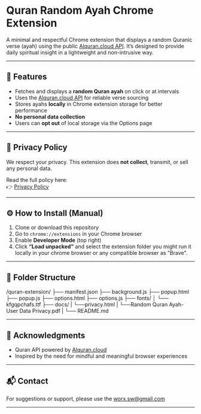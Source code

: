 # Quran Random Ayah Chrome Extension

A minimal and respectful Chrome extension that displays a random Quranic verse (ayah) using the public [Alquran.cloud API](https://alquran.cloud/api). It’s designed to provide daily spiritual insight in a lightweight and non-intrusive way.

---

## 🕌 Features

- Fetches and displays a **random Quran ayah** on click or at intervals
- Uses the [Alquran.cloud API](https://alquran.cloud/api) for reliable verse sourcing
- Stores ayahs **locally** in Chrome extension storage for better performance
- **No personal data collection**
- Users can **opt out** of local storage via the Options page

---

## 🔐 Privacy Policy

We respect your privacy. This extension does **not collect**, transmit, or sell any personal data.

Read the full policy here:  
👉 [Privacy Policy](https://worxsr.github.io/randomAyah/docs/privacy.html)

---

## ⚙️ How to Install (Manual)

1. Clone or download this repository
2. Go to `chrome://extensions` in your Chrome browser
3. Enable **Developer Mode** (top right)
4. Click **“Load unpacked”** and select the extension folder
you might run it locally in your chrome browser or any compatible browser as "Brave".
---

## 📁 Folder Structure

/quran-extension/
├── manifest.json
├── background.js
├── popup.html
├── popup.js
├── options.html
├── options.js
├── fonts/
│ └── kfgqpchafs.ttf
├── docs/
|  └──privacy.html
|  └──Random Quran Ayah-User Data Privacy.pdf
|  └── README.md


---

## 🧠 Acknowledgments

- Quran API powered by [Alquran.cloud](https://alquran.cloud/)
- Inspired by the need for mindful and meaningful browser experiences

---

## 📬 Contact

For suggestions or support, please use the worx.sw@gmail.com

---


